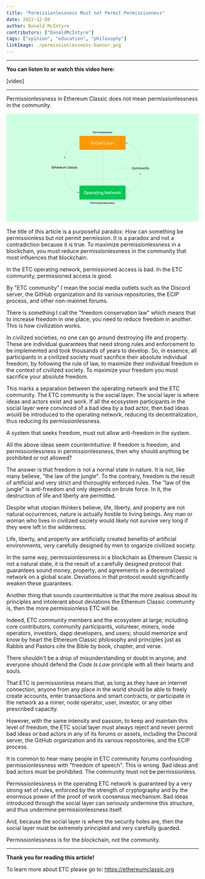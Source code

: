 ```yaml
---
title: "Permissionlessness Must not Permit Permissionness"
date: 2022-12-08
author: Donald McIntyre
contributors: ["DonaldMcIntyre"]
tags: ["opinion", "education", "philosophy"]
linkImage: ./permissionlessness-banner.png
---
```


---
**You can listen to or watch this video here:**

[video]

---

Permissionlessness in Ethereum Classic does not mean permissionlessness in the community.

![ETC social layer and operating network.](./permissionlessness-banner.png)

The title of this article is a purposeful paradox: How can something be permissionless but not permit permission. It is a paradox and not a contradiction because it is true. To maximize permissionlessness in a blockchain, you must reduce permissionlessness in the community that most influences that blockchain.

In the ETC operating network, permissioned access is bad. In the ETC community, permissioned access is good.

By "ETC community" I mean the social media outlets such as the Discord server, the GitHub organization and its various repositories, the ECIP process, and other non-mainnet forums.

There is something I call the "freedom conservation law" which means that to increase freedom in one place, you need to reduce freedom in another. This is how civilization works.

In civilized societies, no one can go around destroying life and property. These are individual guarantees that need strong rules and enforcement to be implemented and took thousands of years to develop. So, in essence, all participants in a civilized society must sacrifice their absolute individual freedom, by following the rule of law, to maximize their individual freedom in the context of civilized society. To maximize your freedom you must sacrifice your absolute freedom.

This marks a separation between the operating network and the ETC community. The ETC community is the social layer. The social layer is where ideas and actors exist and work. If all the ecosystem participants in the social layer were convinced of a bad idea by a bad actor, then bad ideas would be introduced to the operating network, reducing its decentralization, thus reducing its permissionlessness.

A system that seeks freedom, must not allow anti-freedom in the system.

All the above ideas seem counterintuitive: If freedom is freedom, and permissionlessness in permissionlessness, then why should anything be prohibited or not allowed?

The answer is that freedom is not a normal state in nature. It is not, like many believe, "the law of the jungle". To the contrary, freedom is the result of artificial and very strict and thoroughly enforced rules. The "law of the jungle" is anti-freedom and only depends on brute force. In it, the destruction of life and liberty are permitted.

Despite what utopian thinkers believe, life, liberty, and property are not natural occurrences, nature is actually hostile to living beings. Any man or woman who lives in civilized society would likely not survive very long if they were left in the wilderness.

Life, liberty, and property are artificially created benefits of artificial environments, very carefully designed by men to organize civilized society. 

In the same way, permissionlessness in a blockchain as Ethereum Classic is not a natural state, it is the result of a carefully designed protocol that guarantees sound money, property, and agreements in a decentralized network on a global scale. Deviations in that protocol would significantly weaken these guarantees.

Another thing that sounds counterintuitive is that the more zealous about its principles and intolerant about deviations the Ethereum Classic community is, then the more permissionless ETC will be.

Indeed, ETC community members and the ecosystem at large; including core contributors, community participants, volunteer, miners, node operators, investors, dapp developers, and users; should memorize and know by heart the Ethereum Classic philosophy and principles just as Rabbis and Pastors cite the Bible by book, chapter, and verse.

There shouldn't be a drop of misunderstanding or doubt in anyone, and everyone should defend the *Code Is Law* principle with all their hearts and souls.

That ETC is permissionless means that, as long as they have an internet connection, anyone from any place in the world should be able to freely create accounts, enter transactions and smart contracts, or participate in the network as a miner, node operator, user, investor, or any other prescribed capacity.

However, with the same intensity and passion, to keep and maintain this level of freedom, the ETC social layer must always reject and never permit bad ideas or bad actors in any of its forums or assets, including the Discord server, the GitHub organization and its various repositories, and the ECIP process.

It is common to hear many people in ETC community forums confounding permissionlessness with "freedom of speech". This is wrong. Bad ideas and bad actors must be prohibited. The community must not be permissionless.

Permissionlessness in the operating ETC network is guaranteed by a very strong set of rules, enforced by the strength of cryptography and by the enormous power of the proof of work consensus mechanism. Bad ideas introduced through the social layer can seriously undermine this structure, and thus undermine permissionlessness itself.

And, because the social layer is where the security holes are, then the social layer must be extremely principled and very carefully guarded.

Permissionlessness is for the blockchain, not the community.

---

**Thank you for reading this article!**

To learn more about ETC please go to: https://ethereumclassic.org
